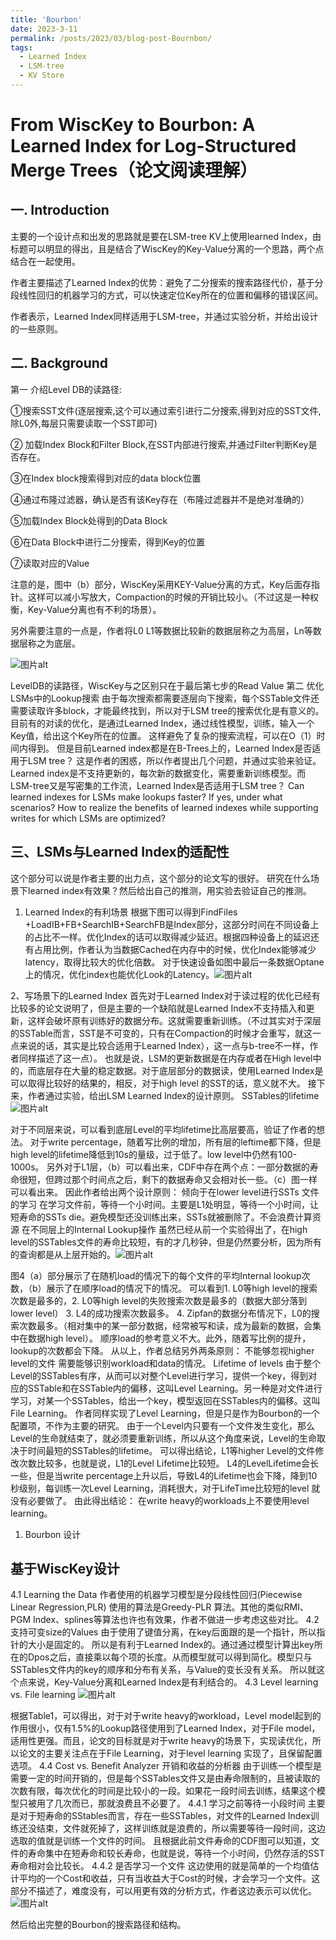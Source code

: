 ```yaml
---
title: 'Bourbon'
date: 2023-3-11
permalink: /posts/2023/03/blog-post-Bournbon/
tags:
  - Learned Index
  - LSM-tree
  - KV Store
---
```


# From WiscKey to Bourbon: A Learned Index for Log-Structured Merge Trees（论文阅读理解）

## 一. Introduction

主要的一个设计点和出发的思路就是要在LSM-tree KV上使用learned Index，由标题可以明显的得出，且是结合了WiscKey的Key-Value分离的一个思路，两个点结合在一起使用。  

作者主要描述了Learned Index的优势：避免了二分搜索的搜索路径代价，基于分段线性回归的机器学习的方式，可以快速定位Key所在的位置和偏移的错误区间。  

作者表示，Learned Index同样适用于LSM-tree，并通过实验分析，并给出设计的一些原则。  

## 二. Background

第一  介绍Level DB的读路径:    

①搜索SST文件(逐层搜索,这个可以通过索引进行二分搜索,得到对应的SST文件,除L0外,每层只需要读取一个SST即可)  

② 加载Index Block和Filter Block,在SST内部进行搜索,并通过Filter判断Key是否存在。  

③在Index block搜索得到对应的data block位置  

④通过布隆过滤器，确认是否有该Key存在（布隆过滤器并不是绝对准确的）  

⑤加载Index Block处得到的Data Block  

⑥在Data Block中进行二分搜索，得到Key的位置  

⑦读取对应的Value  

注意的是，图中（b）部分，WiscKey采用KEY-Value分离的方式，Key后面存指针。这样可以减小写放大，Compaction的时候的开销比较小。（不过这是一种权衡，Key-Value分离也有不利的场景）。  

另外需要注意的一点是，作者将L0 L1等数据比较新的数据层称之为高层，Ln等数据层称之为底层。  

​
<img src="../../Yemaoxin.github.io/images/2023.3.blog/Bourbon-1.png" alt="图片alt" title="图片title">

LevelDB的读路径，WiscKey与之区别只在于最后第七步的Read Value
第二 优化LSMs中的Lookup搜索
由于每次搜索都需要逐层向下搜索，每个SSTable文件还需要读取许多block，才能最终找到，所以对于LSM tree的搜索优化是有意义的。
目前有的对读的优化，是通过Learned Index，通过线性模型，训练，输入一个Key值，给出这个Key所在的位置。
这样避免了复杂的搜索流程，可以在O（1）时间内得到。
但是目前Learned index都是在B-Trees上的，Learned Index是否适用于LSM tree？
这是作者的困惑，所以作者提出几个问题，并通过实验来验证。Learned index是不支持更新的，每次新的数据变化，需要重新训练模型。而LSM-tree又是写密集的工作流，Learned Index是否适用于LSM tree？
Can learned indexes for LSMs make lookups faster? If yes, under what scenarios? 
How to realize the benefits of learned indexes while supporting writes for which LSMs are optimized?
## 三、LSMs与Learned Index的适配性
这个部分可以说是作者主要的出力点，这个部分的论文写的很好。
研究在什么场景下learned index有效果？然后给出自己的推测，用实验去验证自己的推测。
1. Learned Index的有利场景 
根据下图可以得到FindFiles +LoadIB+FB+SearchIB+SearchFB是Index部分，这部分时间在不同设备上的占比不一样。优化Index的话可以取得减少延迟。根据四种设备上的延迟还有占用比例，作者认为当数据Cached在内存中的时候，优化Index能够减少latency，取得比较大的优化倍数。
对于快速设备如图中最后一条数据Optane上的情况，优化index也能优化Look的Latency。
​<img src="../../Yemaoxin.github.io/images/2023.3.blog/Bourbon-2.png" alt="图片alt" title="图片title">


2、写场景下的Learned Index
首先对于Learned Index对于读过程的优化已经有比较多的论文说明了，但是主要的一个缺陷就是Learned Index不支持插入和更新，这样会破坏原有训练好的数据分布。这就需要重新训练。（不过其实对于深层的SSTable而言，SST是不可变的，只有在Compaction的时候才会重写，就这一点来说的话，其实是比较合适用于Learned Index），这一点与b-tree不一样，作者同样描述了这一点）。
也就是说，LSM的更新数据是在内存或者在High level中的，而底层存在大量的稳定数据。对于底层部分的数据读，使用Learned Index是可以取得比较好的结果的，相反，对于high level 的SST的话，意义就不大。
接下来，作者通过实验，给出LSM Learned Index的设计原则。
SSTables的lifetime
​
<img src="../../Yemaoxin.github.io/images/2023.3.blog/Bourbon-3.png" alt="图片alt" title="图片title">

对于不同层来说，可以看到底层Level的平均lifetime比高层要高，验证了作者的想法。
对于write percentage，随着写比例的增加，所有层的leftime都下降，但是high level的lifetime降低到10s的量级，过于低了。low level中仍然有100-1000s。
另外对于L1层，（b）可以看出来，CDF中存在两个点：一部分数据的寿命很短，但跨过那个时间点之后，剩下的数据寿命又会相对长一些。（c）图一样可以看出来。
因此作者给出两个设计原则：
倾向于在lower level进行SSTs 文件的学习
在学习文件前，等待一个小时间。主要是L1处明显，等待一个小时间，让短寿命的SSTs die。避免模型还没训练出来，SSTs就被删除了。不会浪费计算资源
在不同层上的Internal Lookup操作
虽然已经从前一个实验得出了，在high level的SSTables文件的寿命比较短，有的才几秒钟，但是仍然要分析，因为所有的查询都是从上层开始的。
​<img src="../../Yemaoxin.github.io/images/2023.3.blog/Bourbon-4.png" alt="图片alt" title="图片title">


图4（a）部分展示了在随机load的情况下的每个文件的平均Internal  lookup次数，（b）展示了在顺序load的情况下的情况。
可以看到1. L0等high level的搜索次数是最多的，2. L0等high level的失败搜索次数是最多的（数据大部分落到lower level） 3. L4的成功搜索次数最多。 4. Zipfan的数据分布情况下，L0的搜索次数最多。（相对集中的某一部分数据，经常被写和读，成为最新的数据，会集中在数据high level）。
顺序load的参考意义不大。此外，随着写比例的提升，lookup的次数都会下降。
从以上，作者总结另外两条原则：
不能够忽视higher level的文件
需要能够识别workload和data的情况。
Lifetime of levels
由于整个Level的SSTables有序，从而可以对整个Level进行学习，提供一个key，得到对应的SSTable和在SSTable内的偏移，这叫Level Learning。另一种是对文件进行学习，对某一个SSTables，给出一个key，模型返回在SSTables内的偏移。这叫File Learning。
作者同样实现了Level Learning，但是只是作为Bourbon的一个配置项，不作为主要的研究。
由于一个Level内只要有一个文件发生变化，那么Level的生命就结束了，就必须要重新训练，所以从这个角度来说，Level的生命取决于时间最短的SSTables的lifetime。
可以得出结论，L1等higher Level的文件修改次数比较多，也就是说，L1的Level Lifetime比较短。
L4的LevelLifetime会长一些，但是当write percentage上升以后，导致L4的Lifetime也会下降，降到10秒级别，每训练一次Level Learning，消耗很大，对于LifeTime比较短的level 就没有必要做了。
由此得出结论：
在write heavy的workloads上不要使用level learning。
1. Bourbon 设计
## 基于WiscKey设计
4.1 Learning the Data
作者使用的机器学习模型是分段线性回归(Piecewise Linear Regression,PLR)
使用的算法是Greedy-PLR 算法。其他的类似RMI、PGM Index、splines等算法也许也有效果，作者不做进一步考虑这些对比。
4.2 支持可变size的Values
由于使用了键值分离，在key后面跟的是一个指针，所以指针的大小是固定的。
所以是有利于Learned Index的。通过通过模型计算出key所在的Dpos之后，直接乘以每个项的长度。从而模型就可以得到简化。模型只与SSTables文件内的key的顺序和分布有关系，与Value的变长没有关系。
所以就这个点来说，Key-Value分离和Learned Index是有利结合的。
4.3 Level learning vs. File learning
​
<img src="../../Yemaoxin.github.io/images/2023.3.blog/Bourbon-5.png" alt="图片alt" title="图片title">

根据Table1，可以得出，对于对于write heavy的workload，Level model起到的作用很小，仅有1.5%的Lookup路径使用到了Learned Index，对于File model，适用性更强。而且，论文的目标就是对于write heavy的场景下，实现读优化，所以论文的主要关注点在于File Learning，对于level learning 实现了，且保留配置选项。
4.4  Cost vs. Benefit Analyzer
开销和收益的分析器
由于训练一个模型是需要一定的时间开销的，但是每个SSTables文件又是由寿命限制的，且被读取的次数有限，每次优化的时间是比较小的一段。如果花一段时间去训练，结果这个模型只被用了几次而已，那就浪费且不必要了。
4.4.1 学习之前等待一小段时间
主要是对于短寿命的SStables而言，存在一些SSTables，对文件的Learned Index训练还没结束，文件就死掉了，这样训练就是浪费的，所以需要等待一段时间，这边选取的值就是训练一个文件的时间。
且根据此前文件寿命的CDF图可以知道，文件的寿命集中在短寿命和较长寿命，也就是说，等待一个小时间，仍然存活的SST寿命相对会比较长。
4.4.2 是否学习一个文件
这边使用的就是简单的一个均值估计平均的一个Cost和收益，只有当收益大于Cost的时候，才会学习一个文件。这部分不描述了，难度没有，可以用更有效的分析方式，作者这边表示可以优化。
​
<img src="../../Yemaoxin.github.io/images/2023.3.blog/Bourbon-6.png" alt="图片alt" title="图片title">

然后给出完整的Bourbon的搜索路径和结构。